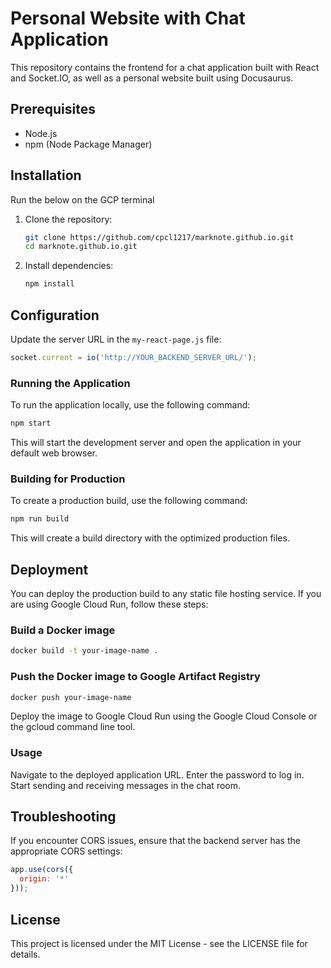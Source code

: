 
# Personal Website with Chat Application

This repository contains the frontend for a chat application built with React and Socket.IO, as well as a personal website built using Docusaurus.

## Prerequisites

- Node.js
- npm (Node Package Manager)

## Installation

Run the below on the GCP terminal

1. Clone the repository:

    ```bash
    git clone https://github.com/cpcl1217/marknote.github.io.git
    cd marknote.github.io.git
    ```

2. Install dependencies:

    ```bash
    npm install
    ```

## Configuration

Update the server URL in the `my-react-page.js` file:

```javascript
socket.current = io('http://YOUR_BACKEND_SERVER_URL/');
```

### Running the Application

To run the application locally, use the following command:

```bash
npm start
```
This will start the development server and open the application in your default web browser.

### Building for Production

To create a production build, use the following command:

```bash
npm run build
```

This will create a build directory with the optimized production files.

## Deployment

You can deploy the production build to any static file hosting service. If you are using Google Cloud Run, follow these steps:

### Build a Docker image

```bash
docker build -t your-image-name .
```
    
### Push the Docker image to Google Artifact Registry

```bash
docker push your-image-name
```

Deploy the image to Google Cloud Run using the Google Cloud Console or the gcloud command line tool.

### Usage
Navigate to the deployed application URL.
Enter the password to log in.
Start sending and receiving messages in the chat room.

## Troubleshooting
If you encounter CORS issues, ensure that the backend server has the appropriate CORS settings:

```javascript
app.use(cors({
  origin: '*'
}));
```

## License
This project is licensed under the MIT License - see the LICENSE file for details.
